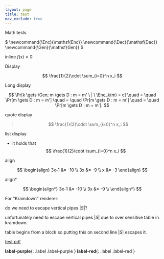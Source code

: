 ```yaml
---
layout: page
title: test
nav_exclude: true
---
```


Math tests

$
\newcommand{\Enc}{\mathsf{Enc}}
\newcommand{\Dec}{\mathsf{Dec}}
\newcommand{\Gen}{\mathsf{Gen}}
$

inline $f(x) = 0$

Display

$$
\frac{1}{2}\cdot \sum_{i=0}^n x_i
$$

Long display

$$
\Pr[k \gets \Gen; m \gets D : m = m' \ | \  \Enc_k(m) = c] \quad = \quad \Pr[m \gets D : m = m']  \quad = \quad \Pr[m \gets D : m = m'] \quad = \quad \Pr[m \gets D : m = m'].
$$

quote display
> $$
> \frac{1}{2}\cdot \sum_{i=0}^n x_i
> $$

list display
- it holds that
  $$
  \frac{1}{2}\cdot \sum_{i=0}^n x_i
  $$

align

$$
\begin{align}
3x-1 &= -10 \\
  3x &= -9 \\
   x &= -3
\end{align}
$$

align*

$$
\begin{align*}
3x-1 &= -10 \\
  3x &= -9 \\
\end{align*}
$$

For "Kramdown" renderer:

do we need to escape vertical pipes $| S |$?

unfortunately need to escape vertical pipes $\vert S \vert$ due to over sensitive table in kramdown.

table begins from a block so
putting this on second line $| S |$ escapes it.

[test pdf](../../otherdocs/[SODA18]CacheOblivSort.pdf)

**label-purple**{: .label .label-purple }
**label-red**{: .label .label-red }
